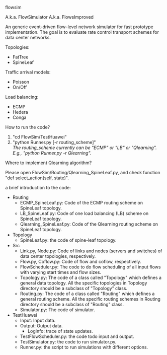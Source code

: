 flowsim

A.k.a. FlowSimulator
A.k.a. FlowsImproved

An generic event-driven flow-level network simulator for fast prototype implementation.
The goal is to evaluate rate control transport schemes for data center networks.

Topologies:
- FatTree
- SpineLeaf

Traffic arrival models:
- Poisson
- On/Off

Load balancing:
- ECMP
- Hedera
- Conga


How to run the code?

1. "cd FlowSim/TestHuawei"
2. "python Runner.py [-r routing_scheme]"                
   *The routing_scheme currently can be "ECMP" or "LB" or "Qlearning". E.g., "python Runner.py -r Qlearning".*

Where to implement Qlearning algorithm?

Please open FlowSim/Routing/Qlearning_SpineLeaf.py, and check function "def select_action(self, state)".
 
a brief introduction to the code:

- Routing
  - ECMP_SpineLeaf.py: Code of the ECMP routing scheme on SpineLeaf topology.
  - LB_SpineLeaf.py:  Code of one load balancing (LB) scheme on SpineLeaf topology.
  - Qlearning_SpineLeaf.py: Code of the Qlearning routing scheme on SpineLeaf topology.
- Topology
  - SpineLeaf.py: the code of spine-leaf topology.
- Src
  - Link.py, Node.py: Code of links and nodes (servers and switches) of data center topologies, respectively.
  - Flow.py, Coflow.py: Code of flow and coflow, respectively.
  - FlowScheduler.py: The code to do flow scheduling of all input flows with varying start times and flow sizes.
  - Topology.py: The code of a class called "Topology" which defines a general data topology. All the specific topologies in Topology directory should be a subclass of "Topology" class.
  - Routing.py: The code of a class called "Routing" which defines a general routing scheme. All the specific routing schemes in Routing directory should be a subclass of "Routing" class. 
  - Simulator.py: The code of simulator.
- TestHuawei
  - Input: Input data.
  - Output: Output data.
    - LogInfo: trace of state updates.
  - TestFlowScheduler.py: the code todo input and output.
  - TestSimulator.py: the code to run simulator.py.
  - Runner.py: the script to run simulations with different options.
